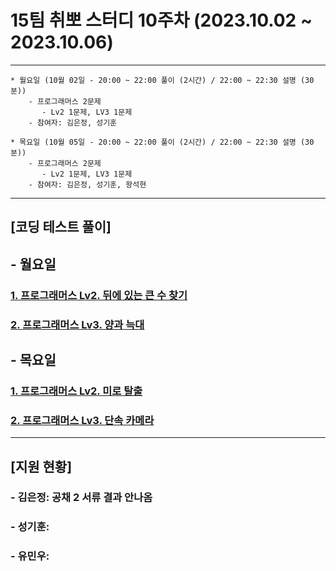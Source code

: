 
# 15팀 취뽀 스터디 10주차 (2023.10.02 ~ 2023.10.06)

---
    * 월요일 (10월 02일 - 20:00 ~ 22:00 풀이 (2시간) / 22:00 ~ 22:30 설명 (30분))
        - 프로그래머스 2문제
           - Lv2 1문제, LV3 1문제
        - 참여자: 김은정, 성기훈

    * 목요일 (10월 05일 - 20:00 ~ 22:00 풀이 (2시간) / 22:00 ~ 22:30 설명 (30분))
        - 프로그래머스 2문제
           - Lv2 1문제, LV3 1문제
        - 참여자: 김은정, 성기훈, 왕석현

---

## [코딩 테스트 풀이]
## - 월요일
### <a href = "https://school.programmers.co.kr/learn/courses/30/lessons/154539"> 1. 프로그래머스 Lv2. 뒤에 있는 큰 수 찾기 </a><br>
### <a href = "https://school.programmers.co.kr/learn/courses/30/lessons/92343"> 2. 프로그래머스 Lv3. 양과 늑대 </a><br>

## - 목요일
### <a href = "https://school.programmers.co.kr/learn/courses/30/lessons/159993"> 1. 프로그래머스 Lv2. 미로 탈출 </a><br>
### <a href = "https://school.programmers.co.kr/learn/courses/30/lessons/42884"> 2. 프로그래머스 Lv3. 단속 카메라 </a><br>

---
## [지원 현황]
### - 김은정: 공채 2 서류 결과 안나옴
### - 성기훈:
### - 유민우: 